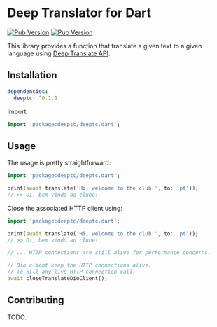 # Deep Translator for Dart

[![Pub Version](https://img.shields.io/pub/v/deeptc)](https://pub.dev/packages/deeptc) [![Pub Version](https://img.shields.io/pub/points/deeptc)](https://pub.dev/packages/deeptc)

This library provides a function that translate a given text to a given language using [Deep Translate API](https://deep-translator-api.azurewebsites.net/docs).

## Installation

```yaml
dependencies:
  deeptc: ^0.1.1
```

Import:

```dart
import 'package:deeptc/deeptc.dart';
```

## Usage

The usage is pretty straightforward:

```dart
import 'package:deeptc/deeptc.dart';

print(await translate('Hi, welcome to the club!', to: 'pt'));
// >> Oi, bem vindo ao clube!
```

Close the associated HTTP client using:

```dart
import 'package:deeptc/deeptc.dart';

print(await translate('Hi, welcome to the club!', to: 'pt'));
// >> Oi, bem vindo ao clube!

// ... HTTP connections are still alive for performance concerns.

// Dio client keep the HTTP connections alive.
// To kill any live HTTP connection call:
await closeTranslateDioClient();
```

## Contributing

TODO.
